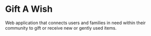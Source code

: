 # Gift A Wish

Web application that connects users and families in need within their community to gift or receive new or gently used items.
